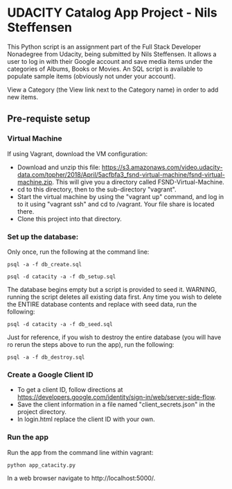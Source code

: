 # UDACITY Catalog App Project - Nils Steffensen

This Python script is an assignment part of the Full Stack Developer Nonadegree from Udacity, being submitted by Nils Steffensen.  It allows a user to log in with their Google account and save media items under the categories of Albums, Books or Movies.  An SQL script is available to populate sample items (obviously not under your account).

View a Category (the View link next to the Category name) in order to add new items.

## Pre-requiste setup

### Virtual Machine
If using Vagrant, download the VM configuration:
  * Download and unzip this file: https://s3.amazonaws.com/video.udacity-data.com/topher/2018/April/5acfbfa3_fsnd-virtual-machine/fsnd-virtual-machine.zip. This will give you a directory called FSND-Virtual-Machine.
  * cd to this directory, then to the sub-directory "vagrant".
  * Start the virtual machine by using the "vagrant up" command, and log in to it using "vagrant ssh" and cd to /vagrant.  Your file share is located there.
  * Clone this project into that directory.

### Set up the database: 

Only once, run the following at the command line:
```
psql -a -f db_create.sql
```
```
psql -d catacity -a -f db_setup.sql
```
The database begins empty but a script is provided to seed it.  WARNING, running the script deletes all existing data first.  Any time you wish to delete the ENTIRE database contents and replace with seed data, run the following:
```
psql -d catacity -a -f db_seed.sql
```
Just for reference, if you wish to destroy the entire database (you will have ro rerun the steps above to run the app), run the following:
```
psql -a -f db_destroy.sql
```

### Create a Google Client ID
* To get a client ID, follow directions at https://developers.google.com/identity/sign-in/web/server-side-flow.
* Save the client information in a file named "client_secrets.json" in the project directory.
* In login.html replace the client ID with your own.

### Run the app
Run the app from the command line within vagrant:
```
python app_catacity.py
```
In a web browser navigate to http://localhost:5000/.


